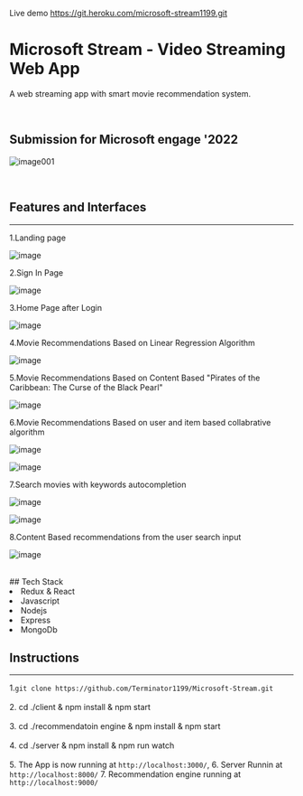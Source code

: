 Live demo https://git.heroku.com/microsoft-stream1199.git


# Microsoft Stream - Video Streaming Web App

A web streaming app with smart movie recommendation system.

<br/>

## Submission for Microsoft engage '2022

![image001](https://user-images.githubusercontent.com/79754424/167501435-3fea72dd-0e81-4bc3-bb7a-1ca85a715d49.jpg)

<br/>


## Features and Interfaces

-----------------------------------------------------------------------------------------------------------------------------------------------------------------------
  1.Landing page
  
  ![image](https://user-images.githubusercontent.com/76548971/170883055-095e6a74-0172-4685-a838-0ac5f6b0876f.png)
  
  2.Sign In Page
  
  ![image](https://user-images.githubusercontent.com/76548971/170883092-a5e866eb-c539-4a90-a9ca-72f5e74d013f.png)

  3.Home Page after Login
  
  ![image](https://user-images.githubusercontent.com/76548971/170883124-5a70d104-32ac-42a8-b3d2-466cd0770d45.png)

  4.Movie Recommendations Based on Linear Regression Algorithm
  
![image](https://user-images.githubusercontent.com/76548971/170883482-727d8481-0d21-476b-bba4-72249186b619.png)

    
  5.Movie Recommendations Based on Content Based "Pirates of the Caribbean: The Curse of the Black Pearl"
  
![image](https://user-images.githubusercontent.com/76548971/170883170-3f1bd80d-0d51-4848-89e4-7fe23a747a92.png)

  6.Movie Recommendations Based on user and item based collabrative algorithm
  
  ![image](https://user-images.githubusercontent.com/76548971/170881882-8d8737db-e4ae-4043-9fb9-7d84b2d6cb21.png)

![image](https://user-images.githubusercontent.com/76548971/170883246-d725c52a-28e8-47f0-9496-c507053f6833.png)

  7.Search movies with keywords autocompletion
  
  ![image](https://user-images.githubusercontent.com/76548971/170883267-e7b16b8b-a6be-4901-a08e-15e34226784c.png)
  
  ![image](https://user-images.githubusercontent.com/76548971/170883439-5074e041-b95c-4742-aec1-aee8bc73772c.png)


  8.Content Based recommendations from the user search input
  
  ![image](https://user-images.githubusercontent.com/76548971/170883198-1c2a85a0-6cad-40fa-94fe-96373dbea885.png)

 

<br/>
## Tech Stack
<li>Redux & React</li>

<li>Javascript</li>
<li>Nodejs</li>
<li>Express</li>

<li>MongoDb</li>


## Instructions

-----------------------------------------------------------------------------------------------------------------------------------------------------------------------
  
  1.`git clone https://github.com/Terminator1199/Microsoft-Stream.git`<br/>
  <br/>
  2. cd ./client & npm install & npm start  <br/>
  <br/>
  3.  cd ./recommendatoin engine & npm install & npm start  <br/>
  <br/>
  4. cd ./server & npm install & npm run watch  <br/>
  <br/>
  5. The App is now running at `http://localhost:3000/`, 
  6. Server Runnin at `http://localhost:8000/`
  7. Recommendation engine running at `http://localhost:9000/`

